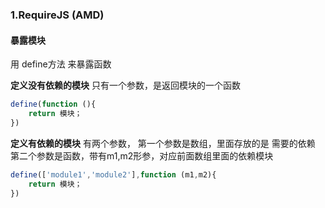 ### 1.RequireJS (AMD)

#### 暴露模块
用 define方法 来暴露函数

**定义没有依赖的模块**
只有一个参数，是返回模块的一个函数
```javascript
define(function (){
    return 模块；
})
```
**定义有依赖的模块**
有两个参数，
第一个参数是数组，里面存放的是 需要的依赖
第二个参数是函数，带有m1,m2形参，对应前面数组里面的依赖模块
```javascript
define(['module1','module2'],function (m1,m2){
    return 模块；
})
```